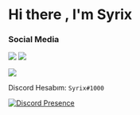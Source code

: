 # Hi there , I'm Syrix

<h3>Social Media</h3>
<p align="left">
  <a href="https://discord.com/users/389084737177780234" target"blank_"><img src="https://img.shields.io/badge/discord%20-7289DA.svg?&style=for-the-badge&logo=discord&logoColor=white"></a>
  <a href="https://github.com/syrixshu" target"blank_"><img src="https://img.shields.io/badge/GitHub%20-191717.svg?&style=for-the-badge&logo=github&logoColor=white"></a>
</p>
  <a href="https://syrix.xyz/" target"blank_"><img src="https://img.shields.io/badge/MY%20SITE%20-191717.svg?&style=for-the-badge&logo=github&logoColor=white"></a>
</p>

Discord Hesabım: `Syrix#1000`

[![Discord Presence](https://lanyard-profile-readme.vercel.app/api/389084737177780234)](https://discord.com/users/389084737177780234)

